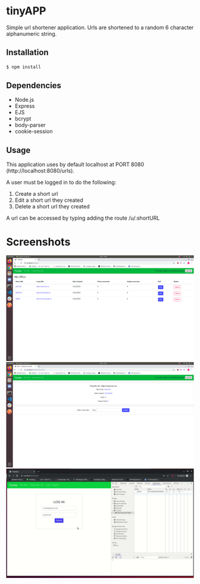 # tinyAPP

Simple url shortener application. Urls are shortened to a random 6 character alphanumeric string.

## Installation

```sh
$ npm install
```
## Dependencies

- Node.js
- Express
- EJS
- bcrypt
- body-parser
- cookie-session

## Usage

This application uses by default localhost at PORT 8080 (http://localhost:8080/urls).

A user must be logged in to do the following:

1. Create a short url
2. Edit a short url they created
3. Delete a short url they created

A url can be accessed by typing adding the route /u/:shortURL

# Screenshots

!["Screenshot of URLs page"](https://github.com/Melonfruity/tinyapp/blob/master/docs/urls.png)
!["Screenshot of ShortURLs edit page"](https://github.com/Melonfruity/tinyapp/blob/master/docs/shortURLedit.png)
!["Screenshot of ShortURLs edit page"](https://github.com/Melonfruity/tinyapp/blob/master/docs/tinyapptest.gif)